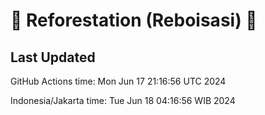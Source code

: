 
# 🌳 Reforestation (Reboisasi) 🌲

## Last Updated

GitHub Actions time: Mon Jun 17 21:16:56 UTC 2024

Indonesia/Jakarta time: Tue Jun 18 04:16:56 WIB 2024
